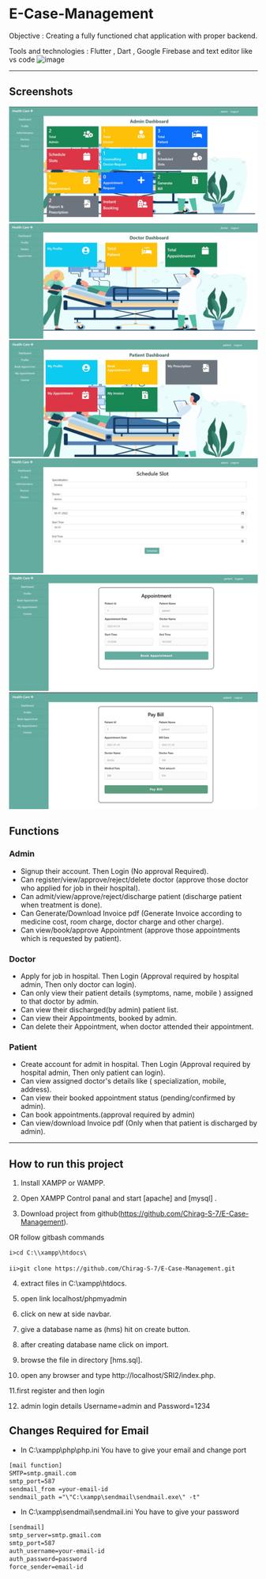 
# E-Case-Management
Objective : Creating a fully functioned chat application with proper backend.

Tools and technologies : Flutter , Dart , Google Firebase and text editor like vs code
![image](https://user-images.githubusercontent.com/71727151/185392818-ae1d6fff-0e26-4b57-82bf-1d6af896ae32.png)

---

## Screenshots
![Image of adduser](https://github.com/Chirag-S-7/E-Case-Management/blob/main/Screenshot/Admin_Dashboard.jpeg)
![Image of adduser](https://github.com/Chirag-S-7/E-Case-Management/blob/main/Screenshot/Doctor_Dashboard.jpeg)
![Image of adduser](https://github.com/Chirag-S-7/E-Case-Management/blob/main/Screenshot/Patient_Dashboard.jpeg)
![Image of adduser](https://github.com/Chirag-S-7/E-Case-Management/blob/main/Screenshot/schedule_slot.jpeg)
![Image of adduser](https://github.com/Chirag-S-7/E-Case-Management/blob/main/Screenshot/Booking_Appointment.jpeg)
![Image of adduser](https://github.com/Chirag-S-7/E-Case-Management/blob/main/Screenshot/Invoice.jpeg)



## Functions
### Admin
- Signup their account. Then Login (No approval Required).
- Can register/view/approve/reject/delete doctor (approve those doctor who applied for job in their hospital).
- Can admit/view/approve/reject/discharge patient (discharge patient when treatment is done).
- Can Generate/Download Invoice pdf (Generate Invoice according to medicine cost, room charge, doctor charge and other charge).
- Can view/book/approve Appointment (approve those appointments which is requested by patient).

### Doctor
- Apply for job in hospital. Then Login (Approval required by hospital admin, Then only doctor can login).
- Can only view their patient details (symptoms, name, mobile ) assigned to that doctor by admin.
- Can view their discharged(by admin) patient list.
- Can view their Appointments, booked by admin.
- Can delete their Appointment, when doctor attended their appointment.

### Patient
- Create account for admit in hospital. Then Login (Approval required by hospital admin, Then only patient can login).
- Can view assigned doctor's details like ( specialization, mobile, address).
- Can view their booked appointment status (pending/confirmed by admin).
- Can book appointments.(approval required by admin)
- Can view/download Invoice pdf (Only when that patient is discharged by admin).

---

## How to run this project

1. Install XAMPP or WAMPP.

2. Open XAMPP Control panal and start [apache] and [mysql] .

3. Download project from github(https://github.com/Chirag-S-7/E-Case-Management).
 
 OR follow gitbash commands

    i>cd C:\\xampp\htdocs\

    ii>git clone https://github.com/Chirag-S-7/E-Case-Management.git

4. extract files in C:\\xampp\htdocs\.

5. open link localhost/phpmyadmin

6. click on new at side navbar.

7. give a database name as (hms) hit on create button.

8. after creating database name click on import.

9. browse the file in directory [hms.sql].

10. open any browser and type http://localhost/SRI2/index.php.

11.first register and then login

12. admin login details Username=admin and Password=1234

## Changes Required for Email 
- In C:\xampp\php\php.ini You have to give your email and change port
```
[mail function]
SMTP=smtp.gmail.com
smtp_port=587
sendmail_from =your-email-id
sendmail_path ="\"C:\xampp\sendmail\sendmail.exe\" -t"

```

- In C:\xampp\sendmail\sendmail.ini You have to give your password 
```
[sendmail]
smtp_server=smtp.gmail.com
smtp_port=587
auth_username=your-email-id
auth_password=password
force_sender=email-id
```


